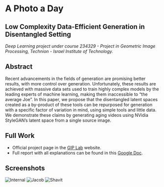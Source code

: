 # A Photo a Day
## Low Complexity Data-Efficient Generation in Disentangled Setting
*Deep Learning project under course 234329 - Project in Geometric Image Processing, Technion - Israel Institute of Technology.*

## Abstract
Recent advancements in the fields of generation are promising better results, with more control over generation. Unfortunately, these results are achieved with massive data sets used to train highly complex models by the leading experts of machine learning, making them inaccessible to “the average Joe”. In this paper, we propose that the disentangled latent spaces created as a by-product of these tools can be repurposed for generation with a specific factor of variation in mind, using simple tools and little data. We demonstrate these claims by generating aging videos using NVidia StyleGAN’s latent space from a single source image.

## Full Work
- Official project page in the [GIP Lab](http://gip.cs.technion.ac.il/index.html) website.
- Full report with all explanations can be found in this [Google Doc](https://docs.google.com/document/d/1DC6SfjVyKHy0BKeRXRJV06X712L1GD0OMMX9OSS-u2E/edit?usp=sharing).

## Screenshots
![Internal](Internal_res.png)
![Jacob](Jacob_res.png)
![Shavit](Shavit_res.png)
